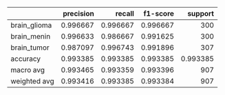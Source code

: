 |              |   precision |   recall |   f1-score |    support |
|:-------------|------------:|---------:|-----------:|-----------:|
| brain_glioma |    0.996667 | 0.996667 |   0.996667 | 300        |
| brain_menin  |    0.996633 | 0.986667 |   0.991625 | 300        |
| brain_tumor  |    0.987097 | 0.996743 |   0.991896 | 307        |
| accuracy     |    0.993385 | 0.993385 |   0.993385 |   0.993385 |
| macro avg    |    0.993465 | 0.993359 |   0.993396 | 907        |
| weighted avg |    0.993416 | 0.993385 |   0.993384 | 907        |